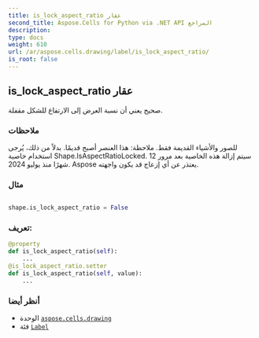 ```yaml
---
title: is_lock_aspect_ratio عقار
second_title: Aspose.Cells for Python via .NET API المراجع
description:
type: docs
weight: 610
url: /ar/aspose.cells.drawing/label/is_lock_aspect_ratio/
is_root: false
---
```

##  is_lock_aspect_ratio عقار

صحيح يعني أن نسبة العرض إلى الارتفاع للشكل مقفلة.

###  ملاحظات

للصور والأشياء القديمة فقط.
 ملاحظة: هذا العنصر أصبح قديمًا. بدلاً من ذلك، يُرجى استخدام خاصية Shape.IsAspectRatioLocked.
 سيتم إزالة هذه الخاصية بعد مرور 12 شهرًا منذ يوليو 2024.
Aspose يعتذر عن أي إزعاج قد يكون واجهته.

###  مثال

```python

shape.is_lock_aspect_ratio = False

```
###  تعريف:
```python
@property
def is_lock_aspect_ratio(self):
    ...
@is_lock_aspect_ratio.setter
def is_lock_aspect_ratio(self, value):
    ...
```

###  أنظر أيضا
* الوحدة [`aspose.cells.drawing`](../../)
* فئة [`Label`](/cells/python-net/ar/aspose.cells.drawing/label)
